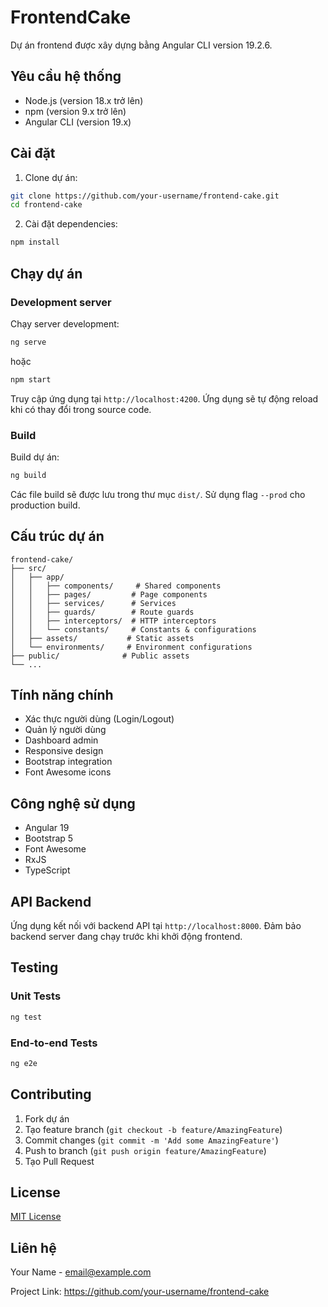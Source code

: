 # FrontendCake

Dự án frontend được xây dựng bằng Angular CLI version 19.2.6.

## Yêu cầu hệ thống

- Node.js (version 18.x trở lên)
- npm (version 9.x trở lên)
- Angular CLI (version 19.x)

## Cài đặt

1. Clone dự án:
```bash
git clone https://github.com/your-username/frontend-cake.git
cd frontend-cake
```

2. Cài đặt dependencies:
```bash
npm install
```

## Chạy dự án

### Development server

Chạy server development:
```bash
ng serve
```
hoặc
```bash
npm start
```

Truy cập ứng dụng tại `http://localhost:4200`. Ứng dụng sẽ tự động reload khi có thay đổi trong source code.

### Build

Build dự án:
```bash
ng build
```

Các file build sẽ được lưu trong thư mục `dist/`. Sử dụng flag `--prod` cho production build.

## Cấu trúc dự án

```
frontend-cake/
├── src/
│   ├── app/
│   │   ├── components/     # Shared components
│   │   ├── pages/         # Page components
│   │   ├── services/      # Services
│   │   ├── guards/        # Route guards
│   │   ├── interceptors/  # HTTP interceptors
│   │   └── constants/     # Constants & configurations
│   ├── assets/           # Static assets
│   └── environments/     # Environment configurations
├── public/              # Public assets
└── ...
```

## Tính năng chính

- Xác thực người dùng (Login/Logout)
- Quản lý người dùng
- Dashboard admin
- Responsive design
- Bootstrap integration
- Font Awesome icons

## Công nghệ sử dụng

- Angular 19
- Bootstrap 5
- Font Awesome
- RxJS
- TypeScript

## API Backend

Ứng dụng kết nối với backend API tại `http://localhost:8000`. Đảm bảo backend server đang chạy trước khi khởi động frontend.

## Testing

### Unit Tests
```bash
ng test
```

### End-to-end Tests
```bash
ng e2e
```

## Contributing

1. Fork dự án
2. Tạo feature branch (`git checkout -b feature/AmazingFeature`)
3. Commit changes (`git commit -m 'Add some AmazingFeature'`)
4. Push to branch (`git push origin feature/AmazingFeature`)
5. Tạo Pull Request

## License

[MIT License](LICENSE)

## Liên hệ

Your Name - email@example.com

Project Link: https://github.com/your-username/frontend-cake

